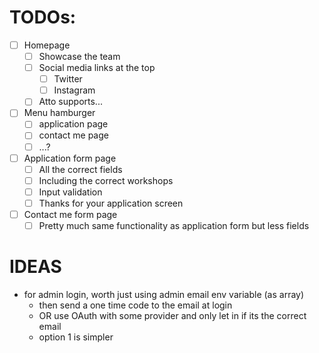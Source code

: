 # TODOs:
- [ ] Homepage
    - [ ] Showcase the team
    - [ ] Social media links at the top
        - [ ] Twitter
        - [ ] Instagram
    - [ ] Atto supports...
- [ ] Menu hamburger
    - [ ] application page
    - [ ] contact me page
    - [ ] ...?
- [ ] Application form page
    - [ ] All the correct fields
    - [ ] Including the correct workshops
    - [ ] Input validation
    - [ ] Thanks for your application screen
- [ ] Contact me form page
    - [ ] Pretty much same functionality as application form but less fields

# IDEAS
- for admin login, worth just using admin email env variable (as array)
    - then send a one time code to the email at login
    - OR use OAuth with some provider and only let in if its the correct email
    - option 1 is simpler
